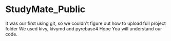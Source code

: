 # StudyMate_Public
It was our first using git, so we couldn't figure out how to upload full project folder
We used kivy, kivymd and pyrebase4
Hope You will understand our code.
